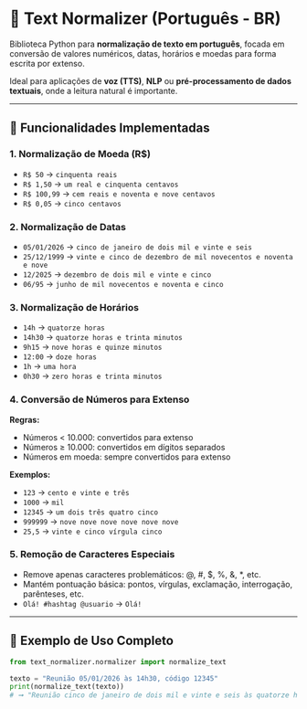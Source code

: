 # 🧠 Text Normalizer (Português - BR)

Biblioteca Python para **normalização de texto em português**, focada em conversão de valores numéricos, datas, horários e moedas para forma escrita por extenso.

Ideal para aplicações de **voz (TTS)**, **NLP** ou **pré-processamento de dados textuais**, onde a leitura natural é importante.

---

## 🧬 Funcionalidades Implementadas

### 1. Normalização de Moeda (R$)

- `R$ 50` → `cinquenta reais`
- `R$ 1,50` → `um real e cinquenta centavos`
- `R$ 100,99` → `cem reais e noventa e nove centavos`
- `R$ 0,05` → `cinco centavos`

### 2. Normalização de Datas

- `05/01/2026` → `cinco de janeiro de dois mil e vinte e seis`
- `25/12/1999` → `vinte e cinco de dezembro de mil novecentos e noventa e nove`
- `12/2025` → `dezembro de dois mil e vinte e cinco`
- `06/95` → `junho de mil novecentos e noventa e cinco`

### 3. Normalização de Horários

- `14h` → `quatorze horas`
- `14h30` → `quatorze horas e trinta minutos`
- `9h15` → `nove horas e quinze minutos`
- `12:00` → `doze horas`
- `1h` → `uma hora`
- `0h30` → `zero horas e trinta minutos`

### 4. Conversão de Números para Extenso

**Regras:**

- Números < 10.000: convertidos para extenso
- Números ≥ 10.000: convertidos em dígitos separados
- Números em moeda: sempre convertidos para extenso

**Exemplos:**

- `123` → `cento e vinte e três`
- `1000` → `mil`
- `12345` → `um dois três quatro cinco`
- `999999` → `nove nove nove nove nove nove`
- `25,5` → `vinte e cinco vírgula cinco`

### 5. Remoção de Caracteres Especiais

- Remove apenas caracteres problemáticos: @, #, $, %, &, *, etc.
- Mantém pontuação básica: pontos, vírgulas, exclamação, interrogação, parênteses, etc.
- `Olá! #hashtag @usuario` → `Olá!`

---

## 🧠 Exemplo de Uso Completo

```python
from text_normalizer.normalizer import normalize_text

texto = "Reunião 05/01/2026 às 14h30, código 12345"
print(normalize_text(texto))
# ➞ "Reunião cinco de janeiro de dois mil e vinte e seis às quatorze horas e trinta minutos, código um dois três quatro cinco"
```